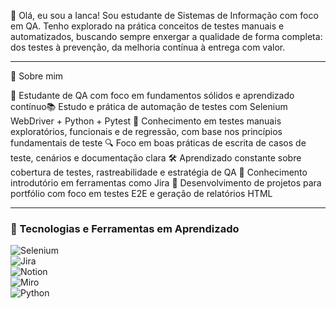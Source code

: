 💙  Olá, eu sou a Ianca!
Sou estudante de Sistemas de Informação com foco em QA. Tenho explorado na prática conceitos de testes manuais e automatizados, buscando sempre enxergar a qualidade de forma completa: dos testes à prevenção, da melhoria contínua à entrega com valor. 

---

📝 Sobre mim

🧠 Estudante de QA com foco em fundamentos sólidos e aprendizado contínuo📚 Estudo e prática de automação de testes com Selenium WebDriver + Python + Pytest
🧩 Conhecimento em testes manuais exploratórios, funcionais e de regressão, com base nos princípios fundamentais de teste
🔍 Foco em boas práticas de escrita de casos de teste, cenários e documentação clara
🛠️ Aprendizado constante sobre cobertura de testes, rastreabilidade e estratégia de QA
📎 Conhecimento introdutório em ferramentas como Jira 
🚀 Desenvolvimento de projetos para portfólio com foco em testes E2E e geração de relatórios HTML


---


### 🧰 Tecnologias e Ferramentas em Aprendizado

![Selenium](https://img.shields.io/badge/Selenium-43B02A?style=for-the-badge&logo=selenium&logoColor=white)  
![Jira](https://img.shields.io/badge/Jira-0052CC?style=for-the-badge&logo=jira&logoColor=white)  
![Notion](https://img.shields.io/badge/Notion-000000?style=for-the-badge&logo=notion&logoColor=white)  
![Miro](https://img.shields.io/badge/Miro-050038?style=for-the-badge&logo=miro&logoColor=white)  
![Python](https://img.shields.io/badge/Python-3776AB?style=for-the-badge&logo=python&logoColor=white)



